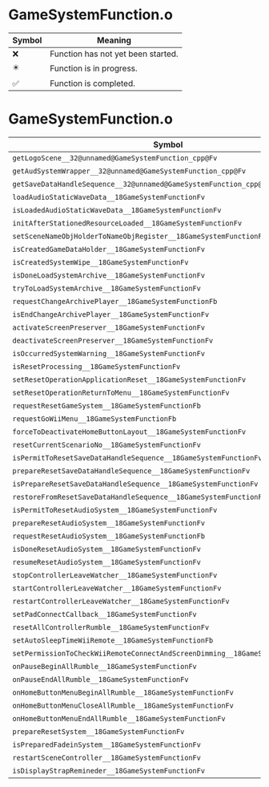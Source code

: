 # GameSystemFunction.o
| Symbol | Meaning 
| ------------- | ------------- 
| :x: | Function has not yet been started. 
| :eight_pointed_black_star: | Function is in progress. 
| :white_check_mark: | Function is completed. 


# GameSystemFunction.o
| Symbol | Decompiled? |
| ------------- | ------------- |
| `getLogoScene__32@unnamed@GameSystemFunction_cpp@Fv` | :x: |
| `getAudSystemWrapper__32@unnamed@GameSystemFunction_cpp@Fv` | :x: |
| `getSaveDataHandleSequence__32@unnamed@GameSystemFunction_cpp@Fv` | :x: |
| `loadAudioStaticWaveData__18GameSystemFunctionFv` | :x: |
| `isLoadedAudioStaticWaveData__18GameSystemFunctionFv` | :x: |
| `initAfterStationedResourceLoaded__18GameSystemFunctionFv` | :x: |
| `setSceneNameObjHolderToNameObjRegister__18GameSystemFunctionFv` | :x: |
| `isCreatedGameDataHolder__18GameSystemFunctionFv` | :x: |
| `isCreatedSystemWipe__18GameSystemFunctionFv` | :x: |
| `isDoneLoadSystemArchive__18GameSystemFunctionFv` | :x: |
| `tryToLoadSystemArchive__18GameSystemFunctionFv` | :x: |
| `requestChangeArchivePlayer__18GameSystemFunctionFb` | :x: |
| `isEndChangeArchivePlayer__18GameSystemFunctionFv` | :x: |
| `activateScreenPreserver__18GameSystemFunctionFv` | :x: |
| `deactivateScreenPreserver__18GameSystemFunctionFv` | :x: |
| `isOccurredSystemWarning__18GameSystemFunctionFv` | :x: |
| `isResetProcessing__18GameSystemFunctionFv` | :x: |
| `setResetOperationApplicationReset__18GameSystemFunctionFv` | :x: |
| `setResetOperationReturnToMenu__18GameSystemFunctionFv` | :x: |
| `requestResetGameSystem__18GameSystemFunctionFb` | :x: |
| `requestGoWiiMenu__18GameSystemFunctionFb` | :x: |
| `forceToDeactivateHomeButtonLayout__18GameSystemFunctionFv` | :x: |
| `resetCurrentScenarioNo__18GameSystemFunctionFv` | :x: |
| `isPermitToResetSaveDataHandleSequence__18GameSystemFunctionFv` | :x: |
| `prepareResetSaveDataHandleSequence__18GameSystemFunctionFv` | :x: |
| `isPrepareResetSaveDataHandleSequence__18GameSystemFunctionFv` | :x: |
| `restoreFromResetSaveDataHandleSequence__18GameSystemFunctionFv` | :x: |
| `isPermitToResetAudioSystem__18GameSystemFunctionFv` | :x: |
| `prepareResetAudioSystem__18GameSystemFunctionFv` | :x: |
| `requestResetAudioSystem__18GameSystemFunctionFb` | :x: |
| `isDoneResetAudioSystem__18GameSystemFunctionFv` | :x: |
| `resumeResetAudioSystem__18GameSystemFunctionFv` | :x: |
| `stopControllerLeaveWatcher__18GameSystemFunctionFv` | :x: |
| `startControllerLeaveWatcher__18GameSystemFunctionFv` | :x: |
| `restartControllerLeaveWatcher__18GameSystemFunctionFv` | :x: |
| `setPadConnectCallback__18GameSystemFunctionFv` | :x: |
| `resetAllControllerRumble__18GameSystemFunctionFv` | :x: |
| `setAutoSleepTimeWiiRemote__18GameSystemFunctionFb` | :x: |
| `setPermissionToCheckWiiRemoteConnectAndScreenDimming__18GameSystemFunctionFb` | :x: |
| `onPauseBeginAllRumble__18GameSystemFunctionFv` | :x: |
| `onPauseEndAllRumble__18GameSystemFunctionFv` | :x: |
| `onHomeButtonMenuBeginAllRumble__18GameSystemFunctionFv` | :x: |
| `onHomeButtonMenuCloseAllRumble__18GameSystemFunctionFv` | :x: |
| `onHomeButtonMenuEndAllRumble__18GameSystemFunctionFv` | :x: |
| `prepareResetSystem__18GameSystemFunctionFv` | :x: |
| `isPreparedFadeinSystem__18GameSystemFunctionFv` | :x: |
| `restartSceneController__18GameSystemFunctionFv` | :x: |
| `isDisplayStrapRemineder__18GameSystemFunctionFv` | :x: |
